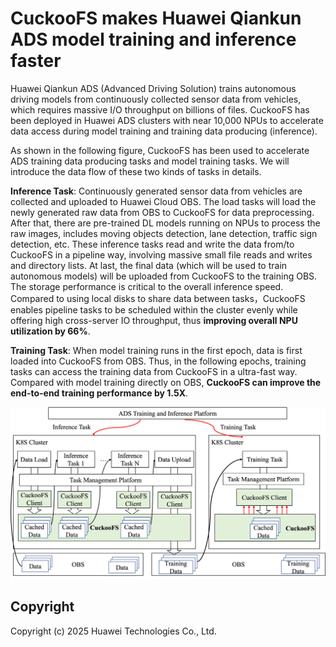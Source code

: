 # CuckooFS makes Huawei Qiankun ADS model training and inference faster
Huawei Qiankun ADS (Advanced Driving Solution) trains autonomous driving models from continuously collected sensor data from vehicles, which requires massive I/O throughput on billions of files. CuckooFS has been deployed in Huawei ADS clusters with near 10,000 NPUs to accelerate data access during model training and training data producing (inference).

As shown in the following figure, CuckooFS has been used to accelerate ADS training data producing tasks and model training tasks. We will introduce the data flow of these two kinds of tasks in details.

**Inference Task**: Continuously generated sensor data from vehicles are collected and uploaded to Huawei Cloud OBS. The load tasks will load the newly generated raw data from OBS to CuckooFS for data preprocessing. After that, there are pre-trained DL models running on NPUs to process the raw images, includes moving objects detection, lane detection, traffic sign detection, etc. These inference tasks read and write the data from/to CuckooFS in a pipeline way, involving massive small file reads and writes and directory lists. At last, the final data (which will be used to train autonomous models) will be uploaded from CuckooFS to the training OBS. The storage performance is critical to the overall inference speed. Compared to using local disks to share data between tasks，CuckooFS enables pipeline tasks to be scheduled within the cluster evenly while offering high cross-server IO throughput, thus **improving overall NPU utilization by 66%**.

**Training Task**: When model training runs in the first epoch, data is first loaded into CuckooFS from OBS. Thus, in the following epochs, training tasks can access the training data from CuckooFS in a ultra-fast way. Compared with model training directly on OBS, **CuckooFS can improve the end-to-end training performance by 1.5X**.

![ADS Deployment](./images/ads-deployment.png)

## Copyright
Copyright (c) 2025 Huawei Technologies Co., Ltd.

